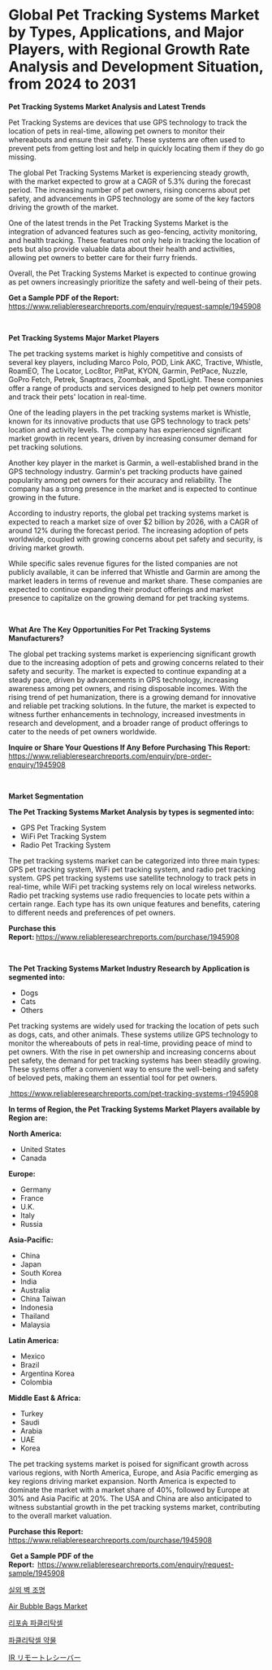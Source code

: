 <p><h1>Global Pet Tracking Systems Market by Types, Applications, and Major Players, with Regional Growth Rate Analysis and Development Situation, from 2024 to 2031</h1></p><p><strong>Pet Tracking Systems Market Analysis and Latest Trends</strong></p>
<p><p>Pet Tracking Systems are devices that use GPS technology to track the location of pets in real-time, allowing pet owners to monitor their whereabouts and ensure their safety. These systems are often used to prevent pets from getting lost and help in quickly locating them if they do go missing.</p><p>The global Pet Tracking Systems Market is experiencing steady growth, with the market expected to grow at a CAGR of 5.3% during the forecast period. The increasing number of pet owners, rising concerns about pet safety, and advancements in GPS technology are some of the key factors driving the growth of the market.</p><p>One of the latest trends in the Pet Tracking Systems Market is the integration of advanced features such as geo-fencing, activity monitoring, and health tracking. These features not only help in tracking the location of pets but also provide valuable data about their health and activities, allowing pet owners to better care for their furry friends.</p><p>Overall, the Pet Tracking Systems Market is expected to continue growing as pet owners increasingly prioritize the safety and well-being of their pets.</p></p>
<p><strong>Get a Sample PDF of the Report:&nbsp;</strong> <a href="https://www.reliableresearchreports.com/enquiry/request-sample/1945908">https://www.reliableresearchreports.com/enquiry/request-sample/1945908</a></p>
<p>&nbsp;</p>
<p><strong>Pet Tracking Systems Major Market Players</strong></p>
<p><p>The pet tracking systems market is highly competitive and consists of several key players, including Marco Polo, POD, Link AKC, Tractive, Whistle, RoamEO, The Locator, Loc8tor, PitPat, KYON, Garmin, PetPace, Nuzzle, GoPro Fetch, Petrek, Snaptracs, Zoombak, and SpotLight. These companies offer a range of products and services designed to help pet owners monitor and track their pets' location in real-time.</p><p>One of the leading players in the pet tracking systems market is Whistle, known for its innovative products that use GPS technology to track pets' location and activity levels. The company has experienced significant market growth in recent years, driven by increasing consumer demand for pet tracking solutions.</p><p>Another key player in the market is Garmin, a well-established brand in the GPS technology industry. Garmin's pet tracking products have gained popularity among pet owners for their accuracy and reliability. The company has a strong presence in the market and is expected to continue growing in the future.</p><p>According to industry reports, the global pet tracking systems market is expected to reach a market size of over $2 billion by 2026, with a CAGR of around 12% during the forecast period. The increasing adoption of pets worldwide, coupled with growing concerns about pet safety and security, is driving market growth.</p><p>While specific sales revenue figures for the listed companies are not publicly available, it can be inferred that Whistle and Garmin are among the market leaders in terms of revenue and market share. These companies are expected to continue expanding their product offerings and market presence to capitalize on the growing demand for pet tracking systems.</p></p>
<p>&nbsp;</p>
<p><strong>What Are The Key Opportunities For Pet Tracking Systems Manufacturers?</strong></p>
<p><p>The global pet tracking systems market is experiencing significant growth due to the increasing adoption of pets and growing concerns related to their safety and security. The market is expected to continue expanding at a steady pace, driven by advancements in GPS technology, increasing awareness among pet owners, and rising disposable incomes. With the rising trend of pet humanization, there is a growing demand for innovative and reliable pet tracking solutions. In the future, the market is expected to witness further enhancements in technology, increased investments in research and development, and a broader range of product offerings to cater to the needs of pet owners worldwide.</p></p>
<p><strong>Inquire or Share Your Questions If Any Before Purchasing This Report:</strong> <a href="https://www.reliableresearchreports.com/enquiry/pre-order-enquiry/1945908">https://www.reliableresearchreports.com/enquiry/pre-order-enquiry/1945908</a></p>
<p>&nbsp;</p>
<p><strong>Market Segmentation</strong></p>
<p><strong>The Pet Tracking Systems Market Analysis by types is segmented into:</strong></p>
<p><ul><li>GPS Pet Tracking System</li><li>WiFi Pet Tracking System</li><li>Radio Pet Tracking System</li></ul></p>
<p><p>The pet tracking systems market can be categorized into three main types: GPS pet tracking system, WiFi pet tracking system, and radio pet tracking system. GPS pet tracking systems use satellite technology to track pets in real-time, while WiFi pet tracking systems rely on local wireless networks. Radio pet tracking systems use radio frequencies to locate pets within a certain range. Each type has its own unique features and benefits, catering to different needs and preferences of pet owners.</p></p>
<p><strong>Purchase this Report:&nbsp;</strong><a href="https://www.reliableresearchreports.com/purchase/1945908">https://www.reliableresearchreports.com/purchase/1945908</a></p>
<p>&nbsp;</p>
<p><strong>The Pet Tracking Systems Market Industry Research by Application is segmented into:</strong></p>
<p><ul><li>Dogs</li><li>Cats</li><li>Others</li></ul></p>
<p><p>Pet tracking systems are widely used for tracking the location of pets such as dogs, cats, and other animals. These systems utilize GPS technology to monitor the whereabouts of pets in real-time, providing peace of mind to pet owners. With the rise in pet ownership and increasing concerns about pet safety, the demand for pet tracking systems has been steadily growing. These systems offer a convenient way to ensure the well-being and safety of beloved pets, making them an essential tool for pet owners.</p></p>
<p><a href="https://www.reliableresearchreports.com/pet-tracking-systems-r1945908">&nbsp;https://www.reliableresearchreports.com/pet-tracking-systems-r1945908</a></p>
<p><strong>In terms of Region, the Pet Tracking Systems Market Players available by Region are:</strong></p>
<p>
    <p> <strong> North America: </strong>
        <ul>
            <li>United States</li>
            <li>Canada</li>
        </ul>
        </p> 
    <p> <strong> Europe: </strong>
        <ul>
            <li>Germany</li>
            <li>France</li>
            <li>U.K.</li>
            <li>Italy</li>
            <li>Russia</li>
        </ul>
        </p> 
    <p> <strong> Asia-Pacific: </strong>
        <ul>
            <li>China</li>
            <li>Japan</li>
            <li>South Korea</li>
            <li>India</li>
            <li>Australia</li>
            <li>China Taiwan</li>
            <li>Indonesia</li>
            <li>Thailand</li>
            <li>Malaysia</li>
        </ul>
        </p> 
    <p> <strong> Latin America: </strong>
        <ul>
            <li>Mexico</li>
            <li>Brazil</li>
            <li>Argentina Korea</li>
            <li>Colombia</li>
        </ul>
        </p> 
    <p> <strong> Middle East & Africa: </strong>
        <ul>
            <li>Turkey</li>
            <li>Saudi</li>
            <li>Arabia</li>
            <li>UAE</li>
            <li>Korea</li>
        </ul>
    </p>
    </p>
<p><p>The pet tracking systems market is poised for significant growth across various regions, with North America, Europe, and Asia Pacific emerging as key regions driving market expansion. North America is expected to dominate the market with a market share of 40%, followed by Europe at 30% and Asia Pacific at 20%. The USA and China are also anticipated to witness substantial growth in the pet tracking systems market, contributing to the overall market valuation.</p></p>
<p><strong>Purchase this Report: </strong><a href="https://www.reliableresearchreports.com/purchase/1945908">https://www.reliableresearchreports.com/purchase/1945908</a></p>
<p>&nbsp;<strong>Get a Sample PDF of the Report:&nbsp;&nbsp;</strong><a href="https://www.reliableresearchreports.com/enquiry/request-sample/1945908">https://www.reliableresearchreports.com/enquiry/request-sample/1945908</a></p>
<p><strong></strong></p>
<p><p><a href="https://medium.com/@giovanileannon/%EC%95%84%EC%9B%83%EB%8F%84%EC%96%B4-%EC%9B%94-%EB%9D%BC%EC%9D%B4%ED%8C%85-%EC%8B%9C%EC%9E%A5-%EC%A7%80%ED%91%9C-%ED%95%B4%EC%84%9D-%EC%8B%9C%EC%9E%A5-%EC%A0%90%EC%9C%A0%EC%9C%A8-%ED%8A%B8%EB%A0%8C%EB%93%9C-%EB%B0%8F-%EC%84%B1%EC%9E%A5-%ED%8C%A8%ED%84%B4-0b558f3f7e8d">실외 벽 조명</a></p><p><a href="https://issuu.com/reportprime-2/docs/air-bubble-bags-market-size-2030.pptx">Air Bubble Bags Market</a></p><p><a href="https://github.com/rsg307664904/Market-Research-Report-List-1/blob/main/556123619871.md">리포솜 파클리탁셀</a></p><p><a href="https://github.com/PercyHagernes9778/Market-Research-Report-List-1/blob/main/777786419872.md">파클리탁셀 약물</a></p><p><a href="https://github.com/ddwcuskozol07187/Market-Research-Report-List-1/blob/main/917079321491.md">IR リモートレシーバー</a></p></p>